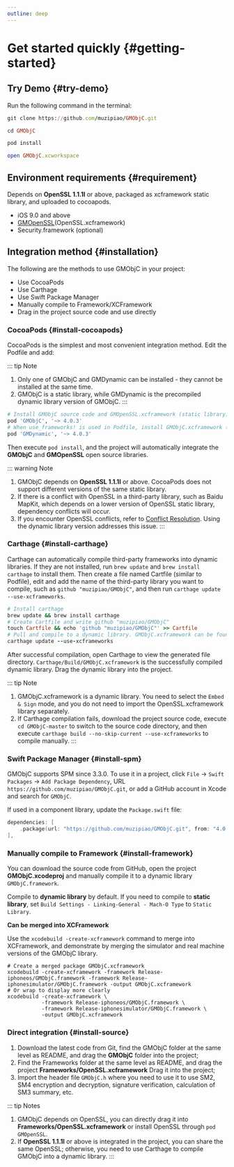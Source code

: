 ```yaml
---
outline: deep
---
```


# Get started quickly {#getting-started}

## Try Demo {#try-demo}

Run the following command in the terminal:

```ruby
git clone https://github.com/muzipiao/GMObjC.git

cd GMObjC

pod install

open GMObjC.xcworkspace
```

## Environment requirements {#requirement}

Depends on **OpenSSL 1.1.1l** or above, packaged as xcframework static library, and uploaded to cocoapods.

* iOS 9.0 and above
* [GMOpenSSL](https://github.com/muzipiao/GMOpenSSL)(OpenSSL.xcframework)
* Security.framework (optional)

## Integration method {#installation}

The following are the methods to use GMObjC in your project:

- Use CocoaPods
- Use Carthage
- Use Swift Package Manager
- Manually compile to Framework/XCFramework
- Drag in the project source code and use directly

### CocoaPods {#install-cocoapods}

CocoaPods is the simplest and most convenient integration method. Edit the Podfile and add:

::: tip Note
1. Only one of GMObjC and GMDynamic can be installed - they cannot be installed at the same time.
2. GMObjC is a static library, while GMDynamic is the precompiled dynamic library version of GMObjC.
:::

```ruby
# Install GMObjC source code and GMOpenSSL.xcframework (static library)
pod 'GMObjC', '~> 4.0.3'
# When use_frameworks! is used in Podfile, install GMObjC.xcframework (dynamic library)
pod 'GMDynamic', '~> 4.0.3'
```

Then execute `pod install`, and the project will automatically integrate the **GMObjC** and **GMOpenSSL** open source libraries.

::: warning Note
1. GMObjC depends on **OpenSSL 1.1.1l** or above. CocoaPods does not support different versions of the same static library.
2. If there is a conflict with OpenSSL in a third-party library, such as Baidu MapKit, which depends on a lower version of OpenSSL static library, dependency conflicts will occur.
3. If you encounter OpenSSL conflicts, refer to [Conflict Resolution](./error-openssl). Using the dynamic library version addresses this issue.
:::

### Carthage {#install-carthage}

Carthage can automatically compile third-party frameworks into dynamic libraries. If they are not installed, run `brew update` and `brew install carthage` to install them. Then create a file named Cartfile (similar to Podfile), edit and add the name of the third-party library you want to compile, such as `github "muzipiao/GMObjC"`, and then run `carthage update --use-xcframeworks`.

```ruby
# Install carthage
brew update && brew install carthage
# Create Cartfile and write github "muzipiao/GMObjC"
touch Cartfile && echo 'github "muzipiao/GMObjC"' >> Cartfile
# Pull and compile to a dynamic library. GMObjC.xcframework can be found in Carthage/Build/ in the current command execution directory
carthage update --use-xcframeworks
```

After successful compilation, open Carthage to view the generated file directory. `Carthage/Build/GMObjC.xcframework` is the successfully compiled dynamic library. Drag the dynamic library into the project.

::: tip Note
1. GMObjC.xcframework is a dynamic library. You need to select the `Embed & Sign` mode, and you do not need to import the OpenSSL.xcframework library separately.
2. If Carthage compilation fails, download the project source code, execute `cd GMObjC-master` to switch to the source code directory, and then execute `carthage build --no-skip-current --use-xcframeworks` to compile manually.
:::

### Swift Package Manager {#install-spm}

GMObjC supports SPM since 3.3.0. To use it in a project, click `File` -> `Swift Packages` -> `Add Package Dependency`, URL  `https://github.com/muzipiao/GMObjC.git`, or add a GitHub account in Xcode and search for `GMObjC`.

If used in a component library, update the `Package.swift` file:

```swift
dependencies: [
    .package(url: "https://github.com/muzipiao/GMObjC.git", from: "4.0.0")
],
```

### Manually compile to Framework {#install-framework}

You can download the source code from GitHub, open the project **GMObjC.xcodeproj** and manually compile it to a dynamic library `GMObjC.framework`.

Compile to **dynamic library** by default. If you need to compile to **static library**, set `Build Settings - Linking-General - Mach-O Type` to `Static Library`.

**Can be merged into XCFramework**

Use the `xcodebuild -create-xcframework` command to merge into XCFramework, and demonstrate by merging the simulator and real machine versions of the GMObjC library.

```shell
# Create a merged package GMObjC.xcframework
xcodebuild -create-xcframework -framework Release-iphoneos/GMObjC.framework -framework Release-iphonesimulator/GMObjC.framework -output GMObjC.xcframework
# Or wrap to display more clearly
xcodebuild -create-xcframework \
           -framework Release-iphoneos/GMObjC.framework \
           -framework Release-iphonesimulator/GMObjC.framework \
           -output GMObjC.xcframework
```

### Direct integration {#install-source}

1. Download the latest code from Git, find the GMObjC folder at the same level as README, and drag the **GMObjC** folder into the project;
2. Find the Frameworks folder at the same level as README, and drag the project **Frameworks/OpenSSL.xcframework** Drag it into the project;
3. Import the header file `GMObjC.h` where you need to use it to use SM2, SM4 encryption and decryption, signature verification, calculation of SM3 summary, etc.

::: tip Notes
1. GMObjC depends on OpenSSL, you can directly drag it into **Frameworks/OpenSSL.xcframework** or install OpenSSL through `pod GMOpenSSL`.
2. If **OpenSSL 1.1.1l** or above is integrated in the project, you can share the same OpenSSL; otherwise, you need to use Carthage to compile GMObjC into a dynamic library.
:::
